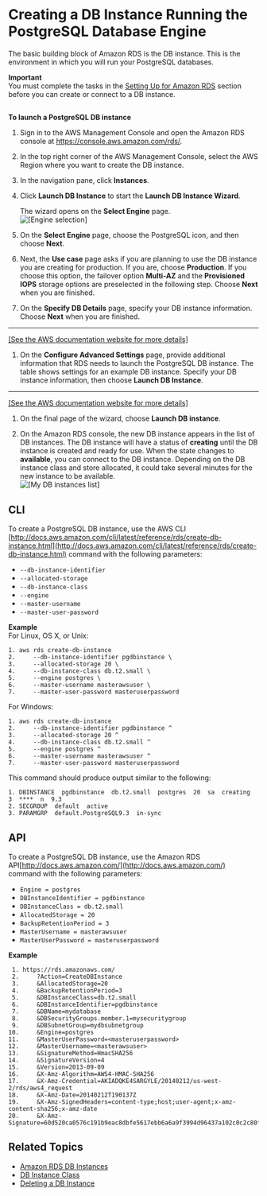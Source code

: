 # Creating a DB Instance Running the PostgreSQL Database Engine<a name="USER_CreatePostgreSQLInstance"></a>

 The basic building block of Amazon RDS is the DB instance\. This is the environment in which you will run your PostgreSQL databases\.

**Important**  
You must complete the tasks in the [Setting Up for Amazon RDS](CHAP_SettingUp.md) section before you can create or connect to a DB instance\.

## <a name="USER_CreatePostgreSQLInstance.CON"></a>

**To launch a PostgreSQL DB instance**

1. Sign in to the AWS Management Console and open the Amazon RDS console at [https://console\.aws\.amazon\.com/rds/](https://console.aws.amazon.com/rds/)\.

1. In the top right corner of the AWS Management Console, select the AWS Region where you want to create the DB instance\. 

1. In the navigation pane, click **Instances**\.

1. Click **Launch DB Instance** to start the **Launch DB Instance Wizard**\.

    The wizard opens on the **Select Engine** page\.   
![\[Engine selection\]](http://docs.aws.amazon.com/AmazonRDS/latest/UserGuide/images/Postgres-Launch01a.png)

1. On the **Select Engine** page, choose the PostgreSQL icon, and then choose **Next**\.

1. Next, the **Use case** page asks if you are planning to use the DB instance you are creating for production\. If you are, choose **Production**\. If you choose this option, the failover option **Multi\-AZ** and the **Provisioned IOPS** storage options are preselected in the following step\. Choose **Next** when you are finished\.

1. On the **Specify DB Details** page, specify your DB instance information\. Choose **Next** when you are finished\.  
****    
[\[See the AWS documentation website for more details\]](http://docs.aws.amazon.com/AmazonRDS/latest/UserGuide/USER_CreatePostgreSQLInstance.html)

1.  On the **Configure Advanced Settings** page, provide additional information that RDS needs to launch the PostgreSQL DB instance\. The table shows settings for an example DB instance\. Specify your DB instance information, then choose **Launch DB Instance**\.  
****    
[\[See the AWS documentation website for more details\]](http://docs.aws.amazon.com/AmazonRDS/latest/UserGuide/USER_CreatePostgreSQLInstance.html)

1.  On the final page of the wizard, choose **Launch DB instance**\. 

1. On the Amazon RDS console, the new DB instance appears in the list of DB instances\. The DB instance will have a status of **creating** until the DB instance is created and ready for use\. When the state changes to **available**, you can connect to the DB instance\. Depending on the DB instance class and store allocated, it could take several minutes for the new instance to be available\.  
![\[My DB instances list\]](http://docs.aws.amazon.com/AmazonRDS/latest/UserGuide/images/Postgres-Launch06.png)

## CLI<a name="USER_CreatePostgreSQLInstance.CLI"></a>

To create a PostgreSQL DB instance, use the AWS CLI [http://docs.aws.amazon.com/cli/latest/reference/rds/create-db-instance.html](http://docs.aws.amazon.com/cli/latest/reference/rds/create-db-instance.html) command with the following parameters:
+ `--db-instance-identifier`
+ `--allocated-storage`
+ `--db-instance-class`
+ `--engine`
+ `--master-username`
+ `--master-user-password`

**Example**  
For Linux, OS X, or Unix:  

```
1. aws rds create-db-instance 
2.     --db-instance-identifier pgdbinstance \
3.     --allocated-storage 20 \ 
4.     --db-instance-class db.t2.small \
5.     --engine postgres \
6.     --master-username masterawsuser \
7.     --master-user-password masteruserpassword
```
For Windows:  

```
1. aws rds create-db-instance 
2.     --db-instance-identifier pgdbinstance ^
3.     --allocated-storage 20 ^ 
4.     --db-instance-class db.t2.small ^
5.     --engine postgres ^
6.     --master-username masterawsuser ^
7.     --master-user-password masteruserpassword
```
This command should produce output similar to the following:  

```
1. DBINSTANCE  pgdbinstance  db.t2.small  postgres  20  sa  creating  3  ****  n  9.3
2. SECGROUP  default  active
3. PARAMGRP  default.PostgreSQL9.3  in-sync
```

## API<a name="USER_CreatePostgreSQLInstance.API"></a>

To create a PostgreSQL DB instance, use the Amazon RDS API[http://docs.aws.amazon.com/](http://docs.aws.amazon.com/) command with the following parameters:
+ `Engine = postgres`
+ `DBInstanceIdentifier = pgdbinstance`
+ `DBInstanceClass = db.t2.small`
+ `AllocatedStorage = 20`
+ `BackupRetentionPeriod = 3`
+ `MasterUsername = masterawsuser`
+ `MasterUserPassword = masteruserpassword`

**Example**  

```
 1. https://rds.amazonaws.com/
 2.     ?Action=CreateDBInstance
 3.     &AllocatedStorage=20
 4.     &BackupRetentionPeriod=3
 5.     &DBInstanceClass=db.t2.small
 6.     &DBInstanceIdentifier=pgdbinstance
 7.     &DBName=mydatabase
 8.     &DBSecurityGroups.member.1=mysecuritygroup
 9.     &DBSubnetGroup=mydbsubnetgroup
10.     &Engine=postgres
11.     &MasterUserPassword=<masteruserpassword>
12.     &MasterUsername=<masterawsuser>
13.     &SignatureMethod=HmacSHA256
14.     &SignatureVersion=4
15.     &Version=2013-09-09
16.     &X-Amz-Algorithm=AWS4-HMAC-SHA256
17.     &X-Amz-Credential=AKIADQKE4SARGYLE/20140212/us-west-2/rds/aws4_request
18.     &X-Amz-Date=20140212T190137Z
19.     &X-Amz-SignedHeaders=content-type;host;user-agent;x-amz-content-sha256;x-amz-date
20.     &X-Amz-Signature=60d520ca0576c191b9eac8dbfe5617ebb6a6a9f3994d96437a102c0c2c80f88d
```

## Related Topics<a name="USER_CreatePostgreSQLInstance.related"></a>
+  [Amazon RDS DB Instances](Overview.DBInstance.md) 
+  [DB Instance Class](Concepts.DBInstanceClass.md) 
+  [Deleting a DB Instance](USER_DeleteInstance.md) 